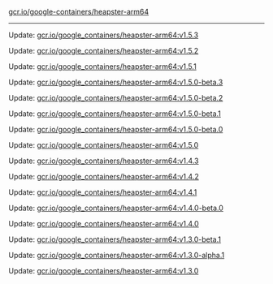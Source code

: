 [gcr.io/google-containers/heapster-arm64](https://hub.docker.com/r/cruse/heapster-arm64/tags/) 

----
Update: [gcr.io/google_containers/heapster-arm64:v1.5.3](https://hub.docker.com/r/cruse/heapster-arm64/tags/)

Update: [gcr.io/google_containers/heapster-arm64:v1.5.2](https://hub.docker.com/r/cruse/heapster-arm64/tags/)

Update: [gcr.io/google_containers/heapster-arm64:v1.5.1](https://hub.docker.com/r/cruse/heapster-arm64/tags/)

Update: [gcr.io/google_containers/heapster-arm64:v1.5.0-beta.3](https://hub.docker.com/r/cruse/heapster-arm64/tags/)

Update: [gcr.io/google_containers/heapster-arm64:v1.5.0-beta.2](https://hub.docker.com/r/cruse/heapster-arm64/tags/)

Update: [gcr.io/google_containers/heapster-arm64:v1.5.0-beta.1](https://hub.docker.com/r/cruse/heapster-arm64/tags/)

Update: [gcr.io/google_containers/heapster-arm64:v1.5.0-beta.0](https://hub.docker.com/r/cruse/heapster-arm64/tags/)

Update: [gcr.io/google_containers/heapster-arm64:v1.5.0](https://hub.docker.com/r/cruse/heapster-arm64/tags/)

Update: [gcr.io/google_containers/heapster-arm64:v1.4.3](https://hub.docker.com/r/cruse/heapster-arm64/tags/)

Update: [gcr.io/google_containers/heapster-arm64:v1.4.2](https://hub.docker.com/r/cruse/heapster-arm64/tags/)

Update: [gcr.io/google_containers/heapster-arm64:v1.4.1](https://hub.docker.com/r/cruse/heapster-arm64/tags/)

Update: [gcr.io/google_containers/heapster-arm64:v1.4.0-beta.0](https://hub.docker.com/r/cruse/heapster-arm64/tags/)

Update: [gcr.io/google_containers/heapster-arm64:v1.4.0](https://hub.docker.com/r/cruse/heapster-arm64/tags/)

Update: [gcr.io/google_containers/heapster-arm64:v1.3.0-beta.1](https://hub.docker.com/r/cruse/heapster-arm64/tags/)

Update: [gcr.io/google_containers/heapster-arm64:v1.3.0-alpha.1](https://hub.docker.com/r/cruse/heapster-arm64/tags/)

Update: [gcr.io/google_containers/heapster-arm64:v1.3.0](https://hub.docker.com/r/cruse/heapster-arm64/tags/)

